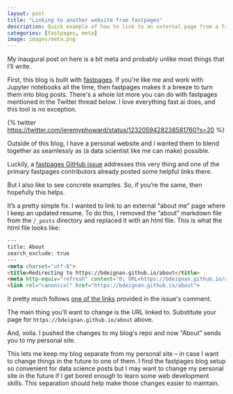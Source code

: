 ```yaml
---
layout: post
title: "Linking to another website from fastpages"
description: Quick example of how to link to an external page from a fastpages blog.
categories: [fastpages, meta]
image: images/meta.png
---
```


My inaugural post on here is a bit meta and probably unlike most things that I’ll write. 

First, this blog is built with [fastpages](https://github.com/fastai/fastpages). If you're like me and work with Jupyter notebooks all the time, then fastpages makes it a breeze to turn them into blog posts. There's a whole lot more you can do with fastpages mentioned in the Twitter thread below. I love everything fast.ai does, and this tool is no exception.

{% twitter https://twitter.com/jeremyphoward/status/1232059428238581760?s=20 %}

Outside of this blog, I have a personal website and I wanted them to blend together as seamlessly as (a data scientist like me can make) possible.

Luckily, a [fastpages GitHub issue](https://github.com/fastai/fastpages/issues/169) addresses this very thing and one of the primary fastpages contributors already posted some helpful links there. 

But I also like to see concrete examples. So, if you’re the same, then hopefully this helps.

It’s a pretty simple fix. I wanted to link to an external “about me” page where I keep an updated resume. To do this, I removed the “about” markdown file from the `/_posts` directory and replaced it with an html file. This is what the html file looks like:

```html
--- 
title: About
search_exclude: true 
--- 
<meta charset="utf-8">
<title>Redirecting to https://bdeignan.github.io/about</title>
<meta http-equiv="refresh" content="0; URL=https://bdeignan.github.io/about">
<link rel="canonical" href="https://bdeignan.github.io/about">
```

It pretty much follows [one of the links](https://dev.to/steveblue/setup-a-redirect-on-github-pages-1ok7) provided in the issue's comment.

The main thing you’ll want to change is the URL linked to. Substitute your page for `https://bdeignan.github.io/about` above.

And, voila. I pushed the changes to my blog's repo and now “About” sends you to my personal site. 

This lets me keep my blog separate from my personal site – in case I want to change things in the future to one of them. I find the fastpages blog setup so convenient for data science posts but I may want to change my personal site in the future if I get bored enough to learn some web development skills. This separation should help make those changes easier to maintain.
